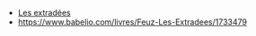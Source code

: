 - [Les extradées](https://www.babelio.com/livres/Feuz-Les-Extradees/1733479)
- https://www.babelio.com/livres/Feuz-Les-Extradees/1733479